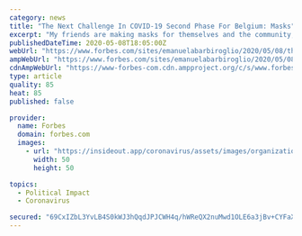 ```yaml
---
category: news
title: "The Next Challenge In COVID-19 Second Phase For Belgium: Masks"
excerpt: "My friends are making masks for themselves and the community, as Belgium entered the second phase of lockdown this week. Despite being a big textile exporter, the country doesn’t have enough masks at the moment so people are queueing in front of little shops to buy the materials and make them."
publishedDateTime: 2020-05-08T18:05:00Z
webUrl: "https://www.forbes.com/sites/emanuelabarbiroglio/2020/05/08/the-next-challenge-in-covid-19-second-phase-for-belgium-masks/"
ampWebUrl: "https://www.forbes.com/sites/emanuelabarbiroglio/2020/05/08/the-next-challenge-in-covid-19-second-phase-for-belgium-masks/amp/"
cdnAmpWebUrl: "https://www-forbes-com.cdn.ampproject.org/c/s/www.forbes.com/sites/emanuelabarbiroglio/2020/05/08/the-next-challenge-in-covid-19-second-phase-for-belgium-masks/amp/"
type: article
quality: 85
heat: 85
published: false

provider:
  name: Forbes
  domain: forbes.com
  images:
    - url: "https://insideout.app/coronavirus/assets/images/organizations/forbes.com-50x50.jpg"
      width: 50
      height: 50

topics:
  - Political Impact
  - Coronavirus

secured: "69CxIZbL3YvLB4S0kWJ3hQqdJPJCWH4q/hWReQX2nuMwd1OLE6a3jBv+CYFaXSoJUK6CU7ZC7JajmhT3NfmGIWFqvaBMM1njJ+HpBNgkglkYt1bUm2N2u3XijmyQDEEWqhSy67k7bpMLHC7iH0pJxh9/qK0egnYvkW9EMYiXXYpw+q8yjtwe9f9ScYVldDK8BcedTk/XeNceP/1/BUt4GJN60vRwUcGr9KPBhWIauedG/3ZfA7w9vCbBIIZXpUFJTylewteGqAzrdo1f+45zLJ+ZSoM2n4LqQYtGLeLl00QSG3zJMV/sGZurhKUxeptjX9rcgVrFuqV8oOXwXLcP05mRG0c56fWi3YBx5EEentg7NwIVMTeM6UgPQp93igazGhlgktEx8LxXbRjOKalXmPa3i9GiR5XMKcRd08n/NkX9uTumoVQGdTtXBRZX0ymw6Pik8x5fFhQ2i2MuMz9+PhrwUVD6qX8zEPz2HmOBvPc=;dQ/AH1fz9IvAl0/S7wMckg=="
---
```


